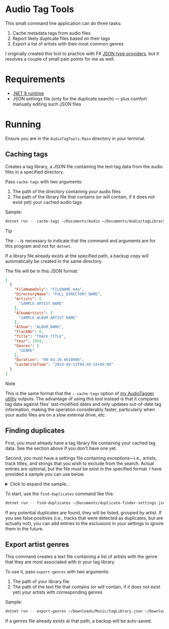 # Audio Tag Tools

This small command line application can do three tasks:
1. Cache metadata tags from audio files
2. Report likely duplicate files based on their tags
3. Export a list of artists with their most common genres

I originally created this tool to practice with F# [JSON type providers](https://fsprojects.github.io/FSharp.Data/library/JsonProvider.html), but it resolves a couple of small pain points for me as well.

# Requirements

- [.NET 9 runtime](https://dotnet.microsoft.com/en-us/download/dotnet/9.0)
- JSON settings file (only for the duplicate search) — plus comfort manually editing such JSON files

# Running

Ensure you are in the `AudioTagTools.Main` directory in your terminal.

## Caching tags

Creates a tag library, a JSON file containing the text tag data from the audio files in a specified directory. 

Pass `cache-tags` with two arguments:

1. The path of the directory containing your audio files
2. The path of the library file that contains (or will contain, if it does not exist yet) your cached audio tags

Sample:

```sh
dotnet run -- cache-tags ~/Documents/Audio ~/Documents/Audio/tagLibrary.json
```

> [!TIP]
> The `--` is necessary to indicate that the command and arguments are for this program and not for `dotnet`.

If a library file already exists at the specified path, a backup copy will automatically be created in the same directory.

The file will be in this JSON format:

```json
[
  {
    "FileNameOnly": "FILENAME.m4a",
    "DirectoryName": "FULL_DIRECTORY_NAME",
    "Artists": [
      "SAMPLE ARTIST NAME"
    ],
    "AlbumArtists": [
      "SAMPLE ALBUM ARTIST NAME"
    ],
    "Album": "ALBUM_NAME",
    "TrackNo": 0,
    "Title": "TRACK_TITLE",
    "Year": 1950,
    "Genres": [
      "GENRE"
    ],
    "Duration": "00:03:39.6610000",
    "LastWriteTime": "2024-09-12T09:40:54+09:00"
  }
]
```

> [!NOTE]
> This is the same format that the `--cache-tags` option of [my AudioTagger utility](https://github.com/codeconscious/audiotagger) outputs. The advantage of using this tool instead is that it compares tag data against files' last-modified dates and only updates out-of-date tag information, making the operation considerably faster, particularly when your audio files are on a slow external drive, etc.


## Finding duplicates

First, you must already have a tag library file containing your cached tag data. See the section above if you don't have one yet.

Second, you must have a settings file containing exceptions—i.e., artists, track titles, and strings that you wish to exclude from the search. Actual entries are optional, but the file must be exist in the specified format. I have provided a sample you can use below.

<details>
  <summary>Click to expand the sample...</summary>

```json
{
  "exclusions": [
    {
      "artist": "SAMPLE_ARTIST_NAME",
      "title": "SAMPLE_TRACK_NAME"
    },
    {
      "artist": "SAMPLE_ARTIST_NAME"
    },
    {
      "title": "SAMPLE_TRACK_NAME"
    },
  ],
  "artistReplacements": [
    " ",
    "　",
    "The ",
    "ザ・"
  ],
  "titleReplacements": [
    " ",
    "　",
    "(",
    ")",
    "（",
    "）",
    "[",
    "]",
    "'",
    "’",
    "\"",
    "”",
    "-",
    "–",
    "—",
    "~",
    "〜",
    "/",
    "／",
    "|",
    "｜",
    "?",
    "？",
    "!",
    "！",
    "~",
    "〜",
    "～",
    "=",
    "＝",
    "&",
    "＆",
    "#",
    "＃",
    "•",
    "・",
    ".",
    "。",
    ",",
    "、",
    ":",
    "：",
    "...",
    "…",
    "*",
    "＊",
    "+",
    "＋",
    "=",
    "＝",
    "✖︎",
    "❌",
  ]
}
```
</details>

To start, use the `find-duplicates` command like this:

```sh
dotnet run -- find-duplicates ~/Documents/duplicate-finder-settings.json ~/Downloads/Music/tagLibrary.json
```

If any potential duplicates are found, they will be listed, grouped by artist. If you see false positives (i.e., tracks that were detected as duplicates, but are actually not), you can add entries to the exclusions in your settings to ignore them in the future.

## Export artist genres

This command creates a text file containing a list of artists with the genre that they are most associated with in your tag library.

To use it, pass `export-genres` with two arguments:

1. The path of your library file
2. The path of the text file that contains (or will contain, if it does not exist yet) your artists with corresponding genres

Sample:

```sh
dotnet run -- export-genres ~/Downloads/Music/tagLibrary.json ~/Downloads/Music/genres.txt
```

If a genres file already exists at that path, a backup will be auto-saved.
